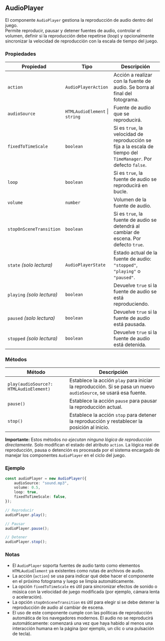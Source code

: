 ## AudioPlayer

El componente `AudioPlayer` gestiona la reproducción de audio dentro del juego.  
Permite reproducir, pausar y detener fuentes de audio, controlar el volumen, definir si la reproducción debe repetirse (_loop_) y opcionalmente sincronizar la velocidad de reproducción con la escala de tiempo del juego.

### Propiedades

| Propiedad                  | Tipo                           | Descripción                                                                                                      |
| -------------------------- | ------------------------------ | ---------------------------------------------------------------------------------------------------------------- |
| `action`                   | `AudioPlayerAction`            | Acción a realizar con la fuente de audio. Se borra al final del fotograma.                                       |
| `audioSource`              | `HTMLAudioElement` \| `string` | Fuente de audio que se reproducirá.                                                                              |
| `fixedToTimeScale`         | `boolean`                      | Si es `true`, la velocidad de reproducción se fija a la escala de tiempo del `TimeManager`. Por defecto `false`. |
| `loop`                     | `boolean`                      | Si es `true`, la fuente de audio se reproducirá en bucle.                                                        |
| `volume`                   | `number`                       | Volumen de la fuente de audio.                                                                                   |
| `stopOnSceneTransition`    | `boolean`                      | Si es `true`, la fuente de audio se detendrá al cambiar de escena. Por defecto `true`.                           |
| `state` _(solo lectura)_   | `AudioPlayerState`             | Estado actual de la fuente de audio: `"stopped"`, `"playing"` o `"paused"`.                                      |
| `playing` _(solo lectura)_ | `boolean`                      | Devuelve `true` si la fuente de audio se está reproduciendo.                                                     |
| `paused` _(solo lectura)_  | `boolean`                      | Devuelve `true` si la fuente de audio está pausada.                                                              |
| `stopped` _(solo lectura)_ | `boolean`                      | Devuelve `true` si la fuente de audio está detenida.                                                             |

### Métodos

| Método                                 | Descripción                                                                                                      |
| -------------------------------------- | ---------------------------------------------------------------------------------------------------------------- |
| `play(audioSource?: HTMLAudioElement)` | Establece la acción `play` para iniciar la reproducción. Si se pasa un nuevo `audioSource`, se usará esa fuente. |
| `pause()`                              | Establece la acción `pause` para pausar la reproducción actual.                                                  |
| `stop()`                               | Establece la acción `stop` para detener la reproducción y restablecer la posición al inicio.                     |

**Importante:** Estos métodos _no ejecutan ninguna lógica de reproducción directamente_. Solo modifican el estado del atributo `action`. La lógica real de reproducción, pausa o detención es procesada por el sistema encargado de manejar los componentes `AudioPlayer` en el ciclo del juego.

### Ejemplo

```typescript
const audioPlayer = new AudioPlayer({
    audioSource: "sound.mp3",
    volume: 0.5,
    loop: true,
    fixedToTimeScale: false,
});

// Reproducir
audioPlayer.play();

// Pausar
audioPlayer.pause();

// Detener
audioPlayer.stop();
```

### Notas

-   El `AudioPlayer` soporta fuentes de audio tanto como elementos `HTMLAudioElement` ya existentes como rutas de archivos de audio.
-   La acción (`action`) se usa para indicar qué debe hacer el componente en el próximo fotograma y luego se limpia automáticamente.
-   La opción `fixedToTimeScale` es útil para sincronizar efectos de sonido o música con la velocidad de juego modificada (por ejemplo, cámara lenta o aceleración).
-   La opción `stopOnSceneTransition` es útil para elegir si se debe detener la reproducción de audio al cambiar de escena.
-   El uso de este componente cumple con las políticas de reproducción automática de los navegadores modernos. El audio no se reproducirá automáticamente: comenzará una vez que haya habido al menos una interacción humana en la página (por ejemplo, un clic o una pulsación de tecla).
